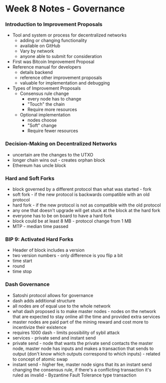 # Week 8 Notes - Governance

### Introduction to Improvement Proposals
* Tool and system or process for decentralized networks
   * adding or changing functionality
   * available on GitHub
   * Vary by network
   * anyone able to submit for consideration
* First was Bitcoin Improvement Proposal
* Reference manual for developers 
   * details backend
   * reference other improvement proposals
   * valuable for implementation and debugging
* Types of Improvement Proposals
   * Consensus rule change
     * every node has to change
     * "Touch" the chain
     * Require more resources
   * Optional implementation
     * nodes choose
     * "Soft" change
     * Require fewer resources

### Decision-Making on Decentralized Networks
* uncertain are the changes to the UTXO
* longer chain wins out - creates orphan block
* Ethereum has uncle block

### Hard and Soft Forks
* block governed by a different protocol than what was started - fork
* soft fork - if the new protocol is backwards compatible with an old protocol
* hard fork - if the new protocol is not as compatible with the old protocol
* any one that doesn't upgrade will get stuck at the block at the hard fork
* everyone has to be on board to have a hard fork
* block could be at least 8 MB - protocol change from 1 MB
* MTP - median time passed

### BIP 9: Activated Hard Forks
* Header of block includes a version
* two version numbers - only difference is you flip a bit
* time start
* round
* time stop

### Dash Governance
* Satoshi protocol allows for governance
* dash adds additional structure
* all nodes are of equal use to the whole network
* what dash proposed is to make master nodes - nodes on the network that are expected to stay online all the time and provided extra services
* master nodes are paid part of the mining reward and cost more to incentivize their existence
* requires 1000 dash - limits possibility of sybil attack
* services - private send and instant send
* private send - node that wants the private send contacts the master node, master node has inputs and makes a transaction that sends to output (don't know which outputs correspond to which inputs) - related to concept of atomic swap
* instant send - higher fee, master node signs that its an instant send changing the consensus rule, if there's a conflicting transaction it's ruled as invalid - Byzantine Fault Tolerance type transaction


